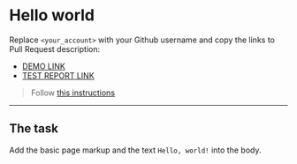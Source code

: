 # Hello world
Replace `<your_account>` with your Github username and copy the links to Pull Request description:
- [DEMO LINK](https://Vladosik1337.github.io/layout_hello-world/)
- [TEST REPORT LINK](https://Vladosik1337.github.io/layout_hello-world/report/html_report/)

> Follow [this instructions](https://mate-academy.github.io/layout_task-guideline/#how-to-solve-the-layout-tasks-on-github)
___

## The task
Add the basic page markup and the text `Hello, world!` into the body.
